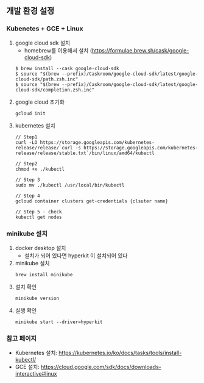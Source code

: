 ## 개발 환경 설정 
### Kubenetes + GCE + Linux
1. google cloud sdk 설치
   - homebrew를 이용해서 설치 (https://formulae.brew.sh/cask/google-cloud-sdk)
   ~~~
   $ brew install --cask google-cloud-sdk
   $ source "$(brew --prefix)/Caskroom/google-cloud-sdk/latest/google-cloud-sdk/path.zsh.inc"
   $ source "$(brew --prefix)/Caskroom/google-cloud-sdk/latest/google-cloud-sdk/completion.zsh.inc"
   ~~~
2. google cloud 초기화
   ~~~
   gcloud init
   ~~~
3. kubernetes 설치
   ~~~
   // Step1
   curl -LO https://storage.googleapis.com/kubernetes-release/release/`curl -s https://storage.googleapis.com/kubernetes-release/release/stable.txt`/bin/linux/amd64/kubectl

   // Step2
   chmod +x ./kubectl

   // Step 3
   sudo mv ./kubectl /usr/local/bin/kubectl

   // Step 4
   gcloud container clusters get-credentials {clsuter name}

   // Step 5 - check
   kubectl get nodes
   ~~~

### minikube 설치
1. docker desktop 설치
   - 설치가 되어 있다면 hyperkit 이 설치되어 있다
2. minikube 설치
   ~~~
   brew install minikube
   ~~~
3. 설치 확인
   ~~~
   minikube version
   ~~~
4. 실행 확인
   ~~~
   minikube start --driver=hyperkit
   ~~~

### 참고 페이지
- Kubernetes 설치:  https://kubernetes.io/ko/docs/tasks/tools/install-kubectl/
- GCE 설치: https://cloud.google.com/sdk/docs/downloads-interactive#linux

